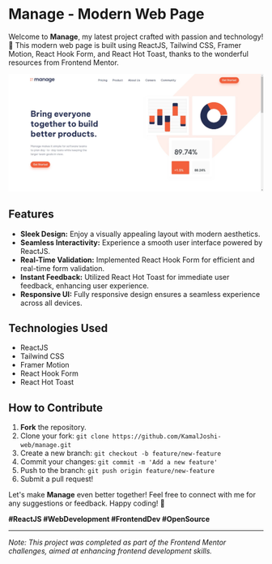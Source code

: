 # Manage - Modern Web Page

Welcome to **Manage**, my latest project crafted with passion and technology! 🚀 This modern web page is built using ReactJS, Tailwind CSS, Framer Motion, React Hook Form, and React Hot Toast, thanks to the wonderful resources from Frontend Mentor.

![Manage](screenshot.png)

## Features

- **Sleek Design:** Enjoy a visually appealing layout with modern aesthetics.
- **Seamless Interactivity:** Experience a smooth user interface powered by ReactJS.
- **Real-Time Validation:** Implemented React Hook Form for efficient and real-time form validation.
- **Instant Feedback:** Utilized React Hot Toast for immediate user feedback, enhancing user experience.
- **Responsive UI:** Fully responsive design ensures a seamless experience across all devices.

## Technologies Used

- ReactJS
- Tailwind CSS
- Framer Motion
- React Hook Form
- React Hot Toast

## How to Contribute

1. **Fork** the repository.
2. Clone your fork: `git clone https://github.com/KamalJoshi-web/manage.git`
3. Create a new branch: `git checkout -b feature/new-feature`
4. Commit your changes: `git commit -m 'Add a new feature'`
5. Push to the branch: `git push origin feature/new-feature`
6. Submit a pull request!

Let's make **Manage** even better together! Feel free to connect with me for any suggestions or feedback. Happy coding! 🌟

**#ReactJS #WebDevelopment #FrontendDev #OpenSource**

---

_Note: This project was completed as part of the Frontend Mentor challenges, aimed at enhancing frontend development skills._
